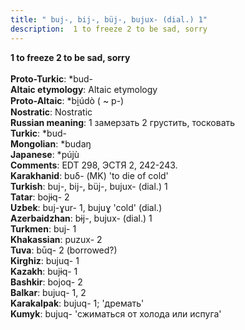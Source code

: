 ```yaml
---
title: " buj-, bij-, büj-, bujux- (dial.) 1"
description:  1 to freeze 2 to be sad, sorry
---
```

<strong> 1 to freeze 2 to be sad, sorry</strong><br><br>
<strong>Proto-Turkic</strong>:  *bud-<br>
<strong>Altaic etymology</strong>:  Altaic etymology<br>
<strong> Proto-Altaic</strong>:  *bi̯údò ( ~ p-)<br>
<strong>Nostratic</strong>:  Nostratic<br>
<strong>Russian meaning</strong>:  1 замерзать 2 грустить, тосковать<br>
<strong>Turkic</strong>:  *bud-<br>
<strong>Mongolian</strong>:  *budaŋ<br>
<strong>Japanese</strong>:  *pújù<br>
<strong>Comments</strong>:  EDT 298, ЭСТЯ 2, 242-243.<br>
<strong>Karakhanid</strong>:  buδ- (MK) 'to die of cold'<br>
<strong>Turkish</strong>:  buj-, bij-, büj-, bujux- (dial.) 1<br>
<strong>Tatar</strong>:  bojɨq- 2<br>
<strong>Uzbek</strong>:  buj-ɣur- 1, bujuɣ 'cold' (dial.)<br>
<strong>Azerbaidzhan</strong>:  bɨj-, bujux- (dial.) 1<br>
<strong>Turkmen</strong>:  buj- 1<br>
<strong>Khakassian</strong>:  puzux- 2<br>
<strong>Tuva</strong>:  būq- 2 (borrowed?)<br>
<strong>Kirghiz</strong>:  bujuq- 1<br>
<strong>Kazakh</strong>:  bujɨq- 1<br>
<strong>Bashkir</strong>:  bojoq- 2<br>
<strong>Balkar</strong>:  bujuq- 1, 2<br>
<strong>Karakalpak</strong>:  bujuq- 1; 'дремать'<br>
<strong>Kumyk</strong>:  bujuq- 'сжиматься от холода или испуга'<br>


